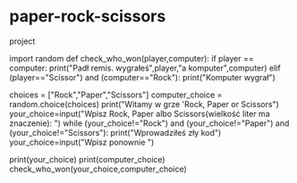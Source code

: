 # paper-rock-scissors
project

import random
def check_who_won(player,computer):
    if player == computer:
        print("Padł remis. wygrałeś",player,"a komputer",computer)
    elif (player=="Scissor") and (computer=="Rock"):
        print("Komputer wygrał")

choices = ["Rock","Paper","Scissors"]
computer_choice = random.choice(choices)
print("Witamy w grze 'Rock, Paper or Scissors")
your_choice=input("Wpisz Rock, Paper albo Scissors(wielkość liter ma znaczenie): ")
while (your_choice!="Rock") and (your_choice!="Paper") and (your_choice!="Scissors"):
    print("Wprowadziłeś zły kod")
    your_choice=input("Wpisz ponownie ")


print(your_choice)
print(computer_choice)
check_who_won(your_choice,computer_choice)
